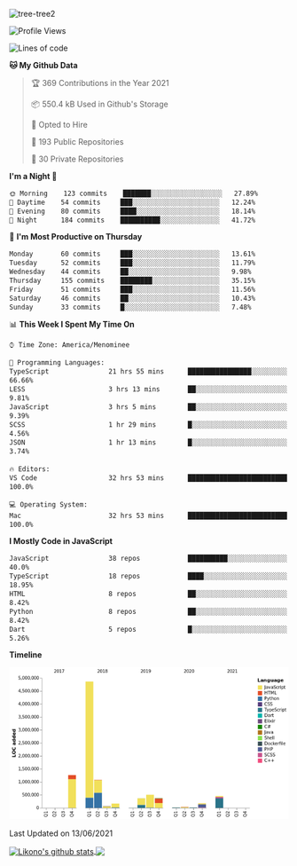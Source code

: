![tree-tree2](https://user-images.githubusercontent.com/15727947/99866266-688a6380-2b75-11eb-958b-273006b198d8.jpg)


<!--START_SECTION:waka-->
![Profile Views](http://img.shields.io/badge/Profile%20Views-0-blue)

![Lines of code](https://img.shields.io/badge/From%20Hello%20World%20I%27ve%20Written-9.4%20million%20lines%20of%20code-blue)

**🐱 My Github Data** 

> 🏆 369 Contributions in the Year 2021
 > 
> 📦 550.4 kB Used in Github's Storage 
 > 
> 💼 Opted to Hire
 > 
> 📜 193 Public Repositories 
 > 
> 🔑 30 Private Repositories  
 > 
**I'm a Night 🦉** 

```text
🌞 Morning    123 commits    ███████░░░░░░░░░░░░░░░░░░   27.89% 
🌆 Daytime    54 commits     ███░░░░░░░░░░░░░░░░░░░░░░   12.24% 
🌃 Evening    80 commits     ████░░░░░░░░░░░░░░░░░░░░░   18.14% 
🌙 Night      184 commits    ██████████░░░░░░░░░░░░░░░   41.72%

```
📅 **I'm Most Productive on Thursday** 

```text
Monday       60 commits     ███░░░░░░░░░░░░░░░░░░░░░░   13.61% 
Tuesday      52 commits     ███░░░░░░░░░░░░░░░░░░░░░░   11.79% 
Wednesday    44 commits     ██░░░░░░░░░░░░░░░░░░░░░░░   9.98% 
Thursday     155 commits    ████████░░░░░░░░░░░░░░░░░   35.15% 
Friday       51 commits     ███░░░░░░░░░░░░░░░░░░░░░░   11.56% 
Saturday     46 commits     ██░░░░░░░░░░░░░░░░░░░░░░░   10.43% 
Sunday       33 commits     █░░░░░░░░░░░░░░░░░░░░░░░░   7.48%

```


📊 **This Week I Spent My Time On** 

```text
⌚︎ Time Zone: America/Menominee

💬 Programming Languages: 
TypeScript               21 hrs 55 mins      ████████████████░░░░░░░░░   66.66% 
LESS                     3 hrs 13 mins       ██░░░░░░░░░░░░░░░░░░░░░░░   9.81% 
JavaScript               3 hrs 5 mins        ██░░░░░░░░░░░░░░░░░░░░░░░   9.39% 
SCSS                     1 hr 29 mins        █░░░░░░░░░░░░░░░░░░░░░░░░   4.56% 
JSON                     1 hr 13 mins        █░░░░░░░░░░░░░░░░░░░░░░░░   3.74%

🔥 Editors: 
VS Code                  32 hrs 53 mins      █████████████████████████   100.0%

💻 Operating System: 
Mac                      32 hrs 53 mins      █████████████████████████   100.0%

```

**I Mostly Code in JavaScript** 

```text
JavaScript               38 repos            ██████████░░░░░░░░░░░░░░░   40.0% 
TypeScript               18 repos            ████░░░░░░░░░░░░░░░░░░░░░   18.95% 
HTML                     8 repos             ██░░░░░░░░░░░░░░░░░░░░░░░   8.42% 
Python                   8 repos             ██░░░░░░░░░░░░░░░░░░░░░░░   8.42% 
Dart                     5 repos             █░░░░░░░░░░░░░░░░░░░░░░░░   5.26%

```


**Timeline**

![Chart not found](https://raw.githubusercontent.com/ianlikono/ianlikono/main/charts/bar_graph.png) 


 Last Updated on 13/06/2021
<!--END_SECTION:waka-->


<a href="https://github.com/ianlikono">
  <img align="center" src="https://github-readme-stats.anuraghazra1.vercel.app/api?username=ianlikono&show_icons=true&include_all_commits=true&theme=material-palenight" alt="Likono's github stats" />
</a>
<a href="https://github.com/ianlikono">
  <img align="center" src="https://github-readme-stats.anuraghazra1.vercel.app/api/top-langs/?username=ianlikono&layout=compact&theme=material-palenight" />
</a>

